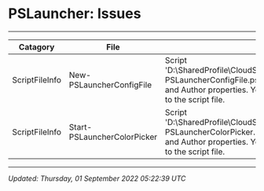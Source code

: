 ﻿# PSLauncher: Issues

---

| Catagory       | File                        | details                                                                                                                                                                                                                                                                                                                                                                                                   |
| -------------- | --------------------------- | --------------------------------------------------------------------------------------------------------------------------------------------------------------------------------------------------------------------------------------------------------------------------------------------------------------------------------------------------------------------------------------------------------- |
| ScriptFileInfo | New-PSLauncherConfigFile    | Script 'D:\SharedProfile\CloudStorage\Dropbox\#Profile\Documents\PowerShell\ProdModules\PSLauncher\PSLauncher\Public\New-PSLauncherConfigFile.ps1' is missing required metadata properties. Verify that the script file has Version, Guid, Description and Author properties. You can use the Update-ScriptFileInfo or New-ScriptFileInfo cmdlet to add or update the PSScriptInfo to the script file.    |
| ScriptFileInfo | Start-PSLauncherColorPicker | Script 'D:\SharedProfile\CloudStorage\Dropbox\#Profile\Documents\PowerShell\ProdModules\PSLauncher\PSLauncher\Public\Start-PSLauncherColorPicker.ps1' is missing required metadata properties. Verify that the script file has Version, Guid, Description and Author properties. You can use the Update-ScriptFileInfo or New-ScriptFileInfo cmdlet to add or update the PSScriptInfo to the script file. |

---

*Updated: Thursday, 01 September 2022 05:22:39 UTC*
